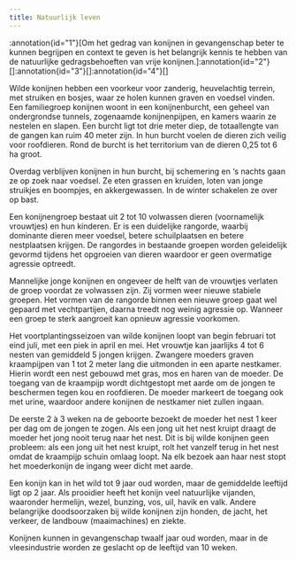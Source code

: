 ```yaml
---
title: Natuurlijk leven
---
```

:annotation{id="1"}[Om het gedrag van konijnen in gevangenschap beter te kunnen begrijpen en context te geven is het belangrijk kennis te hebben van de natuurlijke gedragsbehoeften van vrije konijnen.]:annotation{id="2"}[]:annotation{id="3"}[]:annotation{id="4"}[]

Wilde konijnen hebben een voorkeur voor zanderig, heuvelachtig terrein, met struiken en bosjes, waar ze holen kunnen graven en voedsel vinden. Een familiegroep konijnen woont in een konijnenburcht, een geheel van ondergrondse tunnels, zogenaamde konijnenpijpen, en kamers waarin ze nestelen en slapen. Een burcht ligt tot drie meter diep, de totaallengte van de gangen kan ruim 40 meter zijn. In hun burcht voelen de dieren zich veilig voor roofdieren. Rond de burcht is het territorium van de dieren 0,25 tot 6 ha groot.

Overdag verblijven konijnen in hun burcht, bij schemering en ‘s nachts gaan ze op zoek naar voedsel. Ze eten grassen en kruiden, loten van jonge struikjes en boompjes, en akkergewassen. In de winter schakelen ze over op bast.

Een konijnengroep bestaat uit 2 tot 10 volwassen dieren (voornamelijk vrouwtjes) en hun kinderen. Er is een duidelijke rangorde, waarbij dominante dieren meer voedsel, betere schuilplaatsen en betere nestplaatsen krijgen. De rangordes in bestaande groepen worden geleidelijk gevormd tijdens het opgroeien van dieren waardoor er geen overmatige agressie optreedt.

Mannelijke jonge konijnen en ongeveer de helft van de vrouwtjes verlaten de groep voordat ze volwassen zijn. Zij vormen weer nieuwe stabiele groepen. Het vormen van de rangorde binnen een nieuwe groep gaat wel gepaard met vechtpartijen, daarna treedt nog weinig agressie op. Wanneer een groep te sterk aangroeit kan opnieuw agressie voorkomen.

Het voortplantingsseizoen van wilde konijnen loopt van begin februari tot eind juli, met een piek in april en mei. Het vrouwtje kan jaarlijks 4 tot 6 nesten van gemiddeld 5 jongen krijgen. Zwangere moeders graven kraampijpen van 1 tot 2 meter lang die uitmonden in een aparte nestkamer. Hierin wordt een nest gebouwd met gras, mos en haren van de moeder. De toegang van de kraampijp wordt dichtgestopt met aarde om de jongen te beschermen tegen kou en roofdieren. De moeder markeert de toegang ook met urine, waardoor andere konijnen de nestkamer niet zullen ingaan.

De eerste 2 à 3 weken na de geboorte bezoekt de moeder het nest 1 keer per dag om de jongen te zogen. Als een jong uit het nest kruipt draagt de moeder het jong nooit terug naar het nest. Dit is bij wilde konijnen geen probleem: als een jong uit het nest kruipt, rolt het vanzelf terug in het nest omdat de kraampijp schuin omlaag loopt. Na elk bezoek aan haar nest stopt het moederkonijn de ingang weer dicht met aarde.

Een konijn kan in het wild tot 9 jaar oud worden, maar de gemiddelde leeftijd ligt op 2 jaar. Als prooidier heeft het konijn veel natuurlijke vijanden, waaronder hermelijn, wezel, bunzing, vos, uil, havik en valk. Andere belangrijke doodsoorzaken bij wilde konijnen zijn honden, de jacht, het verkeer, de landbouw (maaimachines) en ziekte.

Konijnen kunnen in gevangenschap twaalf jaar oud worden, maar in de vleesindustrie worden ze geslacht op de leeftijd van 10 weken.
